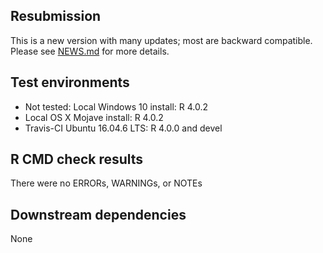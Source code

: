 ## Resubmission
This is a new version with many updates; most are backward compatible. 
Please see [NEWS.md](https://github.com/steverozen/ICAMS/blob/master/NEWS.md) for more details.

## Test environments
* Not tested: Local Windows 10 install: R 4.0.2
* Local OS X Mojave install: R 4.0.2
* Travis-CI Ubuntu 16.04.6 LTS: R 4.0.0 and devel

## R CMD check results
There were no ERRORs, WARNINGs, or NOTEs

## Downstream dependencies
None
